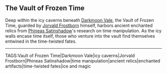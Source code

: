 ## The Vault of Frozen Time

Deep within the icy caverns beneath [Darkmoon Vale](Darkmoon%20Vale.md), the Vault of Frozen Time, guarded by [Jorvald Frostborn](../People/Jorvald%20Frostborn.md) himself, harbors ancient enchanted relics from [Phineas Satinshadow](../People/Phineas%20Satinshadow.md)'s research on time manipulation. As the icy walls encase time itself, those who venture into the vault find themselves entwined in the time-twisted fates.



---

TAGS:Vault of Frozen Time|Darkmoon Vale|icy caverns|Jorvald Frostborn|Phineas Satinshadow|time manipulation|ancient relics|enchanted artifacts|time-twisted fates|ice and magic

